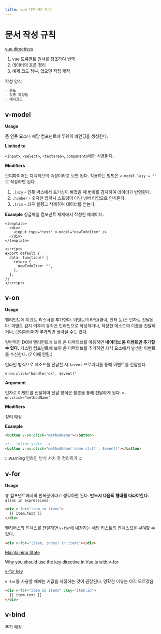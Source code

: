 ```yaml
---
title: vue 디렉티브 정리
---
```


# 문서 작성 규칙

[vue directives](https://vuejs.org/v2/api/#Directives)

1. vue 도큐먼트 원서를 참조하여 번역
2. 데이터의 흐름 정리
3. 예제 코드 첨부, 없으면 직접 제작

작성 양식

```markdown
- 용도
- 각종 특성들
- 예시코드
```

## v-model

**Usage**

폼 인풋 요소나 해당 컴포넌트에 투웨이 바인딩을 생성한다.

**Limited to**

`<input>`, `<select>`, `<textarea>`, `components`에만 사용된다.

**Modifiers**

모디파이어는 디렉티브의 속성이라고 보면 된다. 적용하는 방법은 `v-model.lazy = ""` 로 작성하면 된다.

1. `.lazy` - 인풋 박스에서 포커싱이 빠졌을 때 변화를 감지하여 데이터가 반영된다.
2. `.number` - 숫자만 입력시 스트링이 아닌 넘버 타입으로 인식된다.
3. `.trim` - 좌우 블랭크 삭제하여 데이터를 받는다.

**Example**
싱글파일 컴포넌트 체제에서 작성한 예제이다.

```vue
<template>
  <div>
    <input type="text" v-model="newTodoItem" />
  </div>
</template>

<script>
export default {
  data: function() {
    return {
      newTodoItem: "",
    };
  },
};
</script>
```

## v-on

**Usage**

엘리먼트에 이벤트 리스너를 추가한다. 이벤트의 타입(클릭, 엔터 등)은 인자로 전달된다. 이벤트 감지 이후의 동작은 인라인으로 작성하거나, 작성한 메소드의 이름을 전달하거나, 모디파이어가 추가되면 생략될 수도 있다.

일반적인 DOM 엘리먼트에 브이 온 디렉티브를 이용하면 **네이티브 돔 이벤트만 추가할 수 있다.** 커스텀 컴포넌트에 브이 온 디렉티브를 추가하면 자식 요소에서 발생한 이벤트를 수신한다. (? 이해 안됨.)

인라인 방식으로 메소드를 전달할 시 `$event` 프로퍼티를 통해 이벤트를 전달한다.

`v-on:click="handle('ok', $event)"`

**Argument**

인자로 이벤트를 전달하며 전달 방식은 콜론을 통해 전달하게 된다. `v-on:click="methodName"`

**Modifiers**

정리 예정

**Example**

```html
<button v-on:click="methodName"></button>

<!-- inline style -->
<button v-on:click="methodName('some stuff', $event)"></button>
```

:::warning
인라인 방식 서치 후 정리하기
:::

## v-for

**Usage**

뷰 컴포넌트에서의 반복문이라고 생각하면 된다. **반드시 다음의 형태를 따라야한다.** `alias in expressions`

```html
<div v-for="item in items">
  {{ item.text }}
</div>
```

앨리어스와 인덱스를 전달하면 `v-for`에 내장하는 해당 리스트의 인덱스값을 부여할 수 있다.

```html
<div v-for="(item, index) in items"></div>
```

[Maintaining State](https://vuejs.org/v2/guide/list.html#Maintaining-State)

[Why you should use the key directive in Vue.js with v-for](https://deepsource.io/blog/key-attribute-vue-js/)

[v-for key](https://v3.ko.vuejs.org/api/special-attributes.html#key)

`v-for`를 사용할 때에는 키값을 지정하는 것이 권장된다. 명확한 이유는 아직 모르겠음

```html
<div v-for="item in items" :key="item.id">
  {{ item.text }}
</div>
```

## v-bind

추가 예정
